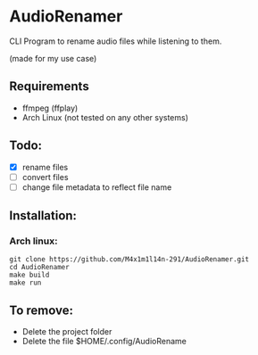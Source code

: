 # AudioRenamer

CLI Program to rename audio files while listening to them.

(made for my use case)

## Requirements

- ffmpeg (ffplay)
- Arch Linux (not tested on any other systems)

## Todo:

- [x] rename files
- [ ] convert files
- [ ] change file metadata to reflect file name

## Installation:
### Arch linux:
    git clone https://github.com/M4x1m1l14n-291/AudioRenamer.git
    cd AudioRenamer
    make build
    make run

## To remove:
- Delete the project folder
- Delete the file $HOME/.config/AudioRename
